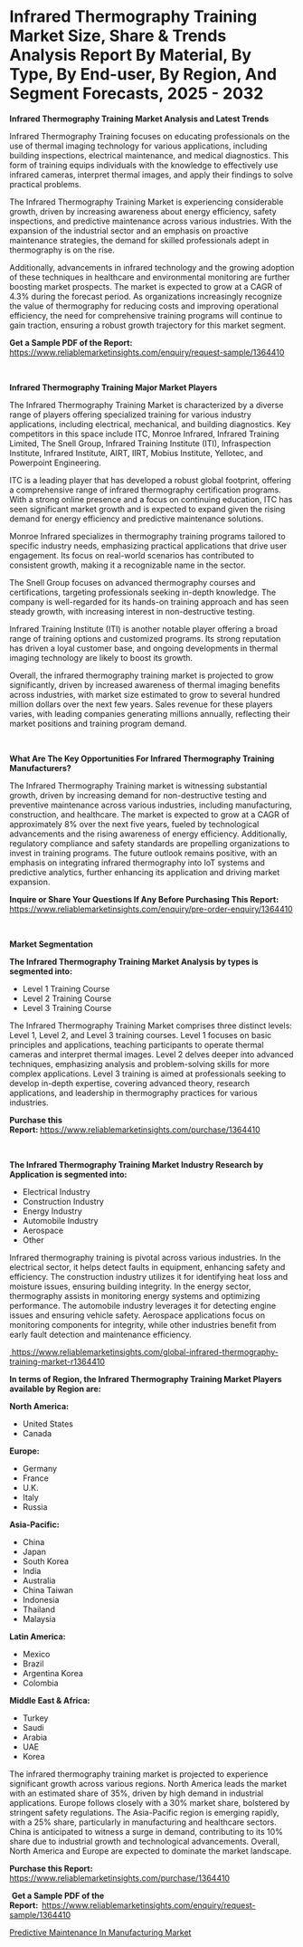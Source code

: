 <p><h1>Infrared Thermography Training Market Size, Share & Trends Analysis Report By Material, By Type, By End-user, By Region, And Segment Forecasts, 2025 - 2032</h1></p><p><strong>Infrared Thermography Training Market Analysis and Latest Trends</strong></p>
<p><p>Infrared Thermography Training focuses on educating professionals on the use of thermal imaging technology for various applications, including building inspections, electrical maintenance, and medical diagnostics. This form of training equips individuals with the knowledge to effectively use infrared cameras, interpret thermal images, and apply their findings to solve practical problems. </p><p>The Infrared Thermography Training Market is experiencing considerable growth, driven by increasing awareness about energy efficiency, safety inspections, and predictive maintenance across various industries. With the expansion of the industrial sector and an emphasis on proactive maintenance strategies, the demand for skilled professionals adept in thermography is on the rise. </p><p>Additionally, advancements in infrared technology and the growing adoption of these techniques in healthcare and environmental monitoring are further boosting market prospects. The market is expected to grow at a CAGR of 4.3% during the forecast period. As organizations increasingly recognize the value of thermography for reducing costs and improving operational efficiency, the need for comprehensive training programs will continue to gain traction, ensuring a robust growth trajectory for this market segment.</p></p>
<p><strong>Get a Sample PDF of the Report:&nbsp;</strong> <a href="https://www.reliablemarketinsights.com/enquiry/request-sample/1364410?utm_campaign=3015&utm_medium=2&utm_source=Github&utm_content=ia&utm_term=10032025&utm_id=infrared-thermography-training">https://www.reliablemarketinsights.com/enquiry/request-sample/1364410</a></p>
<p>&nbsp;</p>
<p><strong>Infrared Thermography Training Major Market Players</strong></p>
<p><p>The Infrared Thermography Training Market is characterized by a diverse range of players offering specialized training for various industry applications, including electrical, mechanical, and building diagnostics. Key competitors in this space include ITC, Monroe Infrared, Infrared Training Limited, The Snell Group, Infrared Training Institute (ITI), Infraspection Institute, Infrared Institute, AIRT, IIRT, Mobius Institute, Yellotec, and Powerpoint Engineering.</p><p>ITC is a leading player that has developed a robust global footprint, offering a comprehensive range of infrared thermography certification programs. With a strong online presence and a focus on continuing education, ITC has seen significant market growth and is expected to expand given the rising demand for energy efficiency and predictive maintenance solutions.</p><p>Monroe Infrared specializes in thermography training programs tailored to specific industry needs, emphasizing practical applications that drive user engagement. Its focus on real-world scenarios has contributed to consistent growth, making it a recognizable name in the sector.</p><p>The Snell Group focuses on advanced thermography courses and certifications, targeting professionals seeking in-depth knowledge. The company is well-regarded for its hands-on training approach and has seen steady growth, with increasing interest in non-destructive testing. </p><p>Infrared Training Institute (ITI) is another notable player offering a broad range of training options and customized programs. Its strong reputation has driven a loyal customer base, and ongoing developments in thermal imaging technology are likely to boost its growth.</p><p>Overall, the infrared thermography training market is projected to grow significantly, driven by increased awareness of thermal imaging benefits across industries, with market size estimated to grow to several hundred million dollars over the next few years. Sales revenue for these players varies, with leading companies generating millions annually, reflecting their market positions and training program demand.</p></p>
<p>&nbsp;</p>
<p><strong>What Are The Key Opportunities For Infrared Thermography Training Manufacturers?</strong></p>
<p><p>The Infrared Thermography Training market is witnessing substantial growth, driven by increasing demand for non-destructive testing and preventive maintenance across various industries, including manufacturing, construction, and healthcare. The market is expected to grow at a CAGR of approximately 8% over the next five years, fueled by technological advancements and the rising awareness of energy efficiency. Additionally, regulatory compliance and safety standards are propelling organizations to invest in training programs. The future outlook remains positive, with an emphasis on integrating infrared thermography into IoT systems and predictive analytics, further enhancing its application and driving market expansion.</p></p>
<p><strong>Inquire or Share Your Questions If Any Before Purchasing This Report:</strong> <a href="https://www.reliablemarketinsights.com/enquiry/pre-order-enquiry/1364410?utm_campaign=3015&utm_medium=2&utm_source=Github&utm_content=ia&utm_term=10032025&utm_id=infrared-thermography-training">https://www.reliablemarketinsights.com/enquiry/pre-order-enquiry/1364410</a></p>
<p>&nbsp;</p>
<p><strong>Market Segmentation</strong></p>
<p><strong>The Infrared Thermography Training Market Analysis by types is segmented into:</strong></p>
<p><ul><li>Level 1 Training Course</li><li>Level 2 Training Course</li><li>Level 3 Training Course</li></ul></p>
<p><p>The Infrared Thermography Training Market comprises three distinct levels: Level 1, Level 2, and Level 3 training courses. Level 1 focuses on basic principles and applications, teaching participants to operate thermal cameras and interpret thermal images. Level 2 delves deeper into advanced techniques, emphasizing analysis and problem-solving skills for more complex applications. Level 3 training is aimed at professionals seeking to develop in-depth expertise, covering advanced theory, research applications, and leadership in thermography practices for various industries.</p></p>
<p><strong>Purchase this Report:&nbsp;</strong><a href="https://www.reliablemarketinsights.com/purchase/1364410?utm_campaign=3015&utm_medium=2&utm_source=Github&utm_content=ia&utm_term=10032025&utm_id=infrared-thermography-training">https://www.reliablemarketinsights.com/purchase/1364410</a></p>
<p>&nbsp;</p>
<p><strong>The Infrared Thermography Training Market Industry Research by Application is segmented into:</strong></p>
<p><ul><li>Electrical Industry</li><li>Construction Industry</li><li>Energy Industry</li><li>Automobile Industry</li><li>Aerospace</li><li>Other</li></ul></p>
<p><p>Infrared thermography training is pivotal across various industries. In the electrical sector, it helps detect faults in equipment, enhancing safety and efficiency. The construction industry utilizes it for identifying heat loss and moisture issues, ensuring building integrity. In the energy sector, thermography assists in monitoring energy systems and optimizing performance. The automobile industry leverages it for detecting engine issues and ensuring vehicle safety. Aerospace applications focus on monitoring components for integrity, while other industries benefit from early fault detection and maintenance efficiency.</p></p>
<p><a href="https://www.reliablemarketinsights.com/global-infrared-thermography-training-market-r1364410?utm_campaign=3015&utm_medium=2&utm_source=Github&utm_content=ia&utm_term=10032025&utm_id=infrared-thermography-training">&nbsp;https://www.reliablemarketinsights.com/global-infrared-thermography-training-market-r1364410</a></p>
<p><strong>In terms of Region, the Infrared Thermography Training Market Players available by Region are:</strong></p>
<p>
    <p> <strong> North America: </strong>
        <ul>
            <li>United States</li>
            <li>Canada</li>
        </ul>
        </p> 
    <p> <strong> Europe: </strong>
        <ul>
            <li>Germany</li>
            <li>France</li>
            <li>U.K.</li>
            <li>Italy</li>
            <li>Russia</li>
        </ul>
        </p> 
    <p> <strong> Asia-Pacific: </strong>
        <ul>
            <li>China</li>
            <li>Japan</li>
            <li>South Korea</li>
            <li>India</li>
            <li>Australia</li>
            <li>China Taiwan</li>
            <li>Indonesia</li>
            <li>Thailand</li>
            <li>Malaysia</li>
        </ul>
        </p> 
    <p> <strong> Latin America: </strong>
        <ul>
            <li>Mexico</li>
            <li>Brazil</li>
            <li>Argentina Korea</li>
            <li>Colombia</li>
        </ul>
        </p> 
    <p> <strong> Middle East & Africa: </strong>
        <ul>
            <li>Turkey</li>
            <li>Saudi</li>
            <li>Arabia</li>
            <li>UAE</li>
            <li>Korea</li>
        </ul>
    </p>
    </p>
<p><p>The infrared thermography training market is projected to experience significant growth across various regions. North America leads the market with an estimated share of 35%, driven by high demand in industrial applications. Europe follows closely with a 30% market share, bolstered by stringent safety regulations. The Asia-Pacific region is emerging rapidly, with a 25% share, particularly in manufacturing and healthcare sectors. China is anticipated to witness a surge in demand, contributing to its 10% share due to industrial growth and technological advancements. Overall, North America and Europe are expected to dominate the market landscape.</p></p>
<p><strong>Purchase this Report: </strong><a href="https://www.reliablemarketinsights.com/purchase/1364410?utm_campaign=3015&utm_medium=2&utm_source=Github&utm_content=ia&utm_term=10032025&utm_id=infrared-thermography-training">https://www.reliablemarketinsights.com/purchase/1364410</a></p>
<p>&nbsp;<strong>Get a Sample PDF of the Report:&nbsp;&nbsp;</strong><a href="https://www.reliablemarketinsights.com/enquiry/request-sample/1364410?utm_campaign=3015&utm_medium=2&utm_source=Github&utm_content=ia&utm_term=10032025&utm_id=infrared-thermography-training">https://www.reliablemarketinsights.com/enquiry/request-sample/1364410</a></p>
<p><strong></strong></p>
<p><p><a href="https://github.com/voigttyagi/Market-Research-Report-List-1/blob/main/predictive-maintenance-in-manufacturing-market.md?utm_campaign=3015&utm_medium=2&utm_source=Github&utm_content=ia&utm_term=10032025&utm_id=infrared-thermography-training">Predictive Maintenance In Manufacturing Market</a></p></p>